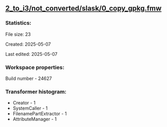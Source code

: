 ﻿## [2_to_i3/not_converted/slask/0_copy_gpkg.fmw](https://github.com/kicki58/kix_working_dir/blob/master/2_to_i3/not_converted/slask/0_copy_gpkg.fmw)

### Statistics:
File size: 23

Created: 2025-05-07

Last edited: 2025-05-07


### Workspace properties:
Build number    - 24627







### Transformer histogram:
*  Creator    -   1
*  SystemCaller    -   1
*  FilenamePartExtractor    -   1
*  AttributeManager    -   1

